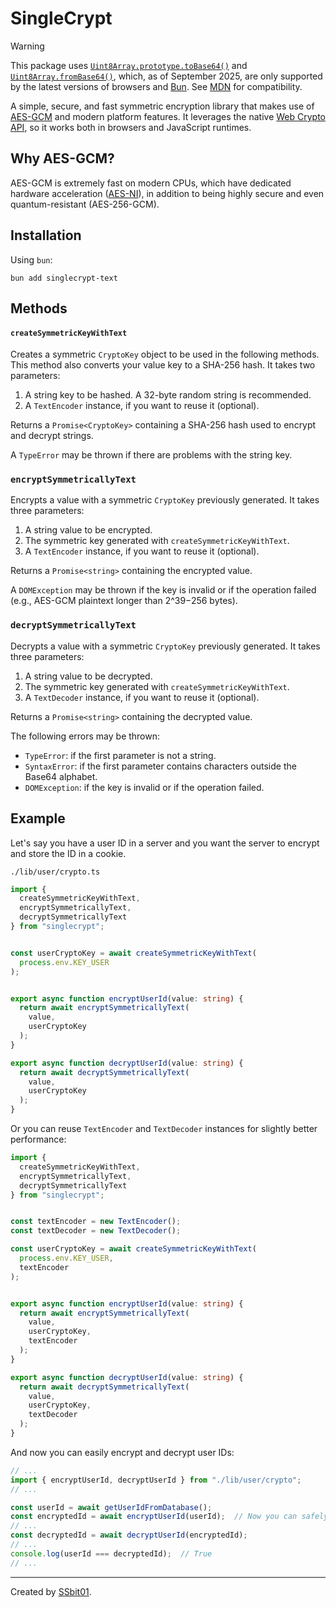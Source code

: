 # SingleCrypt

> [!WARNING]  
> This package uses [`Uint8Array.prototype.toBase64()`](https://developer.mozilla.org/en-US/docs/Web/JavaScript/Reference/Global_Objects/Uint8Array/toBase64) and [`Uint8Array.fromBase64()`](https://developer.mozilla.org/en-US/docs/Web/JavaScript/Reference/Global_Objects/Uint8Array/fromBase64), which, as of September 2025, are only supported by the latest versions of browsers and [Bun](https://bun.com/). See [MDN](https://developer.mozilla.org/en-US/docs/Web/JavaScript/Reference/Global_Objects/Uint8Array/toBase64#browser_compatibility) for compatibility.

A simple, secure, and fast symmetric encryption library that makes use of [AES-GCM](https://en.wikipedia.org/wiki/Galois/Counter_Mode) and modern platform features. It leverages the native [Web Crypto API](https://developer.mozilla.org/en-US/docs/Web/API/Web_Crypto_API), so it works both in browsers and JavaScript runtimes.

## Why AES-GCM?

AES-GCM is extremely fast on modern CPUs, which have dedicated hardware acceleration ([AES-NI](https://en.wikipedia.org/wiki/AES_instruction_set)), in addition to being highly secure and even quantum-resistant (AES-256-GCM).

## Installation

Using `bun`:

```shell
bun add singlecrypt-text
```

## Methods

#### `createSymmetricKeyWithText`

Creates a symmetric `CryptoKey` object to be used in the following methods. This method also converts your value key to a SHA-256 hash. It takes two parameters:

1. A string key to be hashed. A 32-byte random string is recommended.
2. A `TextEncoder` instance, if you want to reuse it (optional).

Returns a `Promise<CryptoKey>` containing a SHA-256 hash used to encrypt and decrypt strings.

A `TypeError` may be thrown if there are problems with the string key.

### `encryptSymmetricallyText`

Encrypts a value with a symmetric `CryptoKey` previously generated. It takes three parameters:

1. A string value to be encrypted.
2. The symmetric key generated with `createSymmetricKeyWithText`.
3. A `TextEncoder` instance, if you want to reuse it (optional).

Returns a `Promise<string>` containing the encrypted value.

A `DOMException` may be thrown if the key is invalid or if the operation failed (e.g., AES-GCM plaintext longer than 2^39−256 bytes).

### `decryptSymmetricallyText`

Decrypts a value with a symmetric `CryptoKey` previously generated. It takes three parameters:

1. A string value to be decrypted.
2. The symmetric key generated with `createSymmetricKeyWithText`.
3. A `TextDecoder` instance, if you want to reuse it (optional).

Returns a `Promise<string>` containing the decrypted value.

The following errors may be thrown:

- `TypeError`: if the first parameter is not a string.
- `SyntaxError`: if the first parameter contains characters outside the Base64 alphabet.
- `DOMException`: if the key is invalid or if the operation failed.

## Example

Let's say you have a user ID in a server and you want the server to encrypt and store the ID in a cookie.

`./lib/user/crypto.ts`

```typescript
import {
  createSymmetricKeyWithText,
  encryptSymmetricallyText,
  decryptSymmetricallyText
} from "singlecrypt";


const userCryptoKey = await createSymmetricKeyWithText(
  process.env.KEY_USER
);


export async function encryptUserId(value: string) {
  return await encryptSymmetricallyText(
    value,
    userCryptoKey
  );
}

export async function decryptUserId(value: string) {
  return await decryptSymmetricallyText(
    value,
    userCryptoKey
  );
}
```

Or you can reuse `TextEncoder` and `TextDecoder` instances for slightly better performance:

```typescript
import {
  createSymmetricKeyWithText,
  encryptSymmetricallyText,
  decryptSymmetricallyText
} from "singlecrypt";


const textEncoder = new TextEncoder();
const textDecoder = new TextDecoder();

const userCryptoKey = await createSymmetricKeyWithText(
  process.env.KEY_USER,
  textEncoder
);


export async function encryptUserId(value: string) {
  return await encryptSymmetricallyText(
    value,
    userCryptoKey,
    textEncoder
  );
}

export async function decryptUserId(value: string) {
  return await decryptSymmetricallyText(
    value,
    userCryptoKey,
    textDecoder
  );
}
```

And now you can easily encrypt and decrypt user IDs:

```typescript
// ...
import { encryptUserId, decryptUserId } from "./lib/user/crypto";
// ...

const userId = await getUserIdFromDatabase();
const encryptedId = await encryptUserId(userId);  // Now you can safely store it in an HttpOnly cookie
// ...
const decryptedId = await decryptUserId(encryptedId);
// ...
console.log(userId === decryptedId);  // True
// ...
```

---

Created by [SSbit01](https://ssbit01.github.io/).